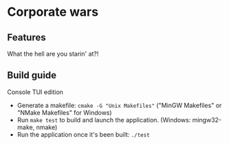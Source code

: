 # Corporate wars

## Features

What the hell are you starin' at?!

## Build guide

Console TUI edition
- Generate a makefile: ```cmake -G "Unix Makefiles"``` ("MinGW Makefiles" or "NMake Makefiles" for Windows)
- Run ```make test``` to build and launch the application. (Windows: mingw32-make, nmake)
- Run the application once it's been built: ```./test```
